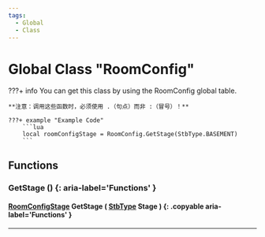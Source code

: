 ```yaml
---
tags:
  - Global
  - Class
---
```

# Global Class "RoomConfig"

???+ info
    You can get this class by using the RoomConfig global table.

    **注意：调用这些函数时，必须使用 .（句点）而非 :（冒号）！**
    
    ???+ example "Example Code"
        ```lua
        local roomConfigStage = RoomConfig.GetStage(StbType.BASEMENT)
        ```
        
## Functions

### GetStage () {: aria-label='Functions' }
#### [RoomConfigStage](RoomConfigStage.md) GetStage ( [StbType](enums/StbType.md) Stage ) {: .copyable aria-label='Functions' }

___
